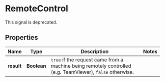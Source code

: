 

# RemoteControl

This signal is deprecated.


## Properties

| Name | Type | Description | Notes |
|------------ | ------------- | ------------- | -------------|
|**result** | **Boolean** | `true` if the request came from a machine being remotely controlled (e.g. TeamViewer), `false` otherwise.  |  |



